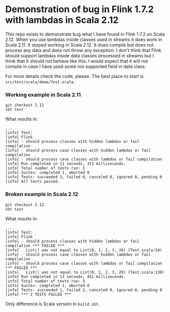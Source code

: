 # Demonstration of bug in Flink 1.7.2 with lambdas in Scala 2.12

This repo exists to demonstrate bug what I have found in Flink 1.7.2 on Scala 2.12.
When you use lambdas inside classes used in streams it does work in Scala 2.11.
It stoped working in Scala 2.12. It does compile but does not process any data and
does not throw any exception.
I don't think that Flink should support lambdas inside data classes 
processed in streams but I think that It should not behave like this.
I would expect that it will not compile in case I have used some not supported field in data class.

For more details check the code, please. The best place to start is `src/test/scala/demo/Test.scala`.

### Working example in Scala 2.11
 ```shell
git checkout 2.11
sbt test
 ```
 What results in:
 ```
 ...
[info] Test:
[info] Flink
[info] - should process classes with hidden lambdas or fail compilation
[info] - should process case classes with hidden lambdas or fail compilation
[info] - should process case classes with lambdas or fail compilation
[info] Run completed in 12 seconds, 372 milliseconds.
[info] Total number of tests run: 3
[info] Suites: completed 1, aborted 0
[info] Tests: succeeded 3, failed 0, canceled 0, ignored 0, pending 0
[info] All tests passed.
 ```
 
### Broken example in Scala 2.12
  ```shell
git checkout 2.12
sbt test
 ```
  What results in:
 ```
 ...
[info] Test:
[info] Flink
[info] - should process classes with hidden lambdas or fail compilation *** FAILED ***
[info]   List() was not equal to List(0, 1, 2, 3, 20) (Test.scala:54)
[info] - should process case classes with hidden lambdas or fail compilation
[info] - should process case classes with lambdas or fail compilation *** FAILED ***
[info]   List() was not equal to List(0, 1, 2, 3, 20) (Test.scala:130)
[info] Run completed in 13 seconds, 451 milliseconds.
[info] Total number of tests run: 3
[info] Suites: completed 1, aborted 0
[info] Tests: succeeded 1, failed 2, canceled 0, ignored 0, pending 0
[info] *** 2 TESTS FAILED ***
 ```
 Only difference is Scala version in `build.sbt`.